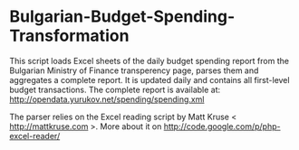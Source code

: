 Bulgarian-Budget-Spending-Transformation
========================================

This script loads Excel sheets of the daily budget spending report from the Bulgarian Ministry of Finance transperency page, parses them and aggregates a complete report. It is updated daily and contains all first-level budget transactions. The complete report is available at:
http://opendata.yurukov.net/spending/spending.xml

The parser relies on the Excel reading script by Matt Kruse < http://mattkruse.com >. More about it on http://code.google.com/p/php-excel-reader/
